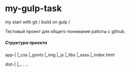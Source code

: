 # my-gulp-task
my start with git / build on gulp / 

Тестовый проект для общего понимания работы с github.

##### Структура проекта

app-|
    |_css
    |_gonts
    |_img
    |_js
    |_libs
    |_sass
    |_index.html

dist-|
     |_...
     ...